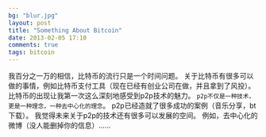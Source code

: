 ```yaml
---
bg: "blur.jpg"
layout: post
title: "Something About Bitcoin"
date: 2013-02-05 17:10
comments: true
tags: bitcoin
---
```


我百分之一万的相信，比特币的流行只是一个时间问题。
关于比特币有很多可以做的事情，例如比特币支付工具（现在已经有创业公司在做，并且拿到了风投）。
比特币的出现让我第一次这么深刻地感受到p2p技术的魅力。
`p2p不仅是一种技术，更是一种理念，一种去中心化的理念`。
p2p已经造就了很多成功的案例（音乐分享，bt下载）。
我觉得未来关于p2p的技术还有很多可以发展的空间。
例如，去中心化的微博（没人能删掉你的信息）......

